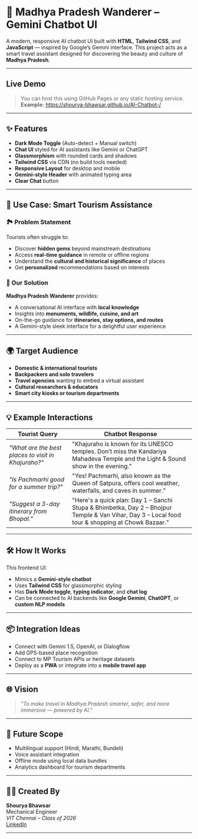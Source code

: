 # 🌄 Madhya Pradesh Wanderer – Gemini Chatbot UI

A modern, responsive AI chatbot UI built with **HTML**, **Tailwind CSS**, and **JavaScript** — inspired by Google’s Gemini interface. This project acts as a smart travel assistant designed for discovering the beauty and culture of **Madhya Pradesh**.

---

## Live Demo

> You can host this using GitHub Pages or any static hosting service.  
> **Example:** https://shourya-bhawsar.github.io/AI-Chatbot-/

---

## ✨ Features

- **Dark Mode Toggle** (Auto-detect + Manual switch)
- **Chat UI** styled for AI assistants like Gemini or ChatGPT
- **Glassmorphism** with rounded cards and shadows
- **Tailwind CSS** via CDN (no build tools needed)
- **Responsive Layout** for desktop and mobile
- **Gemini-style Header** with animated typing area
- **Clear Chat** button
---

## 🎯 Use Case: Smart Tourism Assistance

### 🏞️ Problem Statement

Tourists often struggle to:
- Discover **hidden gems** beyond mainstream destinations
- Access **real-time guidance** in remote or offline regions
- Understand the **cultural and historical significance** of places
- Get **personalized** recommendations based on interests

### 🧠 Our Solution

**Madhya Pradesh Wanderer** provides:
- A conversational AI interface with **local knowledge**
- Insights into **monuments, wildlife, cuisine, and art**
- On-the-go guidance for **itineraries, stay options, and routes**
- A Gemini-style sleek interface for a delightful user experience

---

## 🌍 Target Audience

- **Domestic & international tourists**
- **Backpackers and solo travelers**
- **Travel agencies** wanting to embed a virtual assistant
- **Cultural researchers & educators**
- **Smart city kiosks or tourism departments**

---

## 💡 Example Interactions

| Tourist Query | Chatbot Response |
|---------------|------------------|
| *"What are the best places to visit in Khajuraho?"* | "Khajuraho is known for its UNESCO temples. Don’t miss the Kandariya Mahadeva Temple and the Light & Sound show in the evening." |
| *"Is Pachmarhi good for a summer trip?"* | "Yes! Pachmarhi, also known as the Queen of Satpura, offers cool weather, waterfalls, and caves in summer." |
| *"Suggest a 3-day itinerary from Bhopal."* | "Here's a quick plan: Day 1 – Sanchi Stupa & Bhimbetka, Day 2 – Bhojpur Temple & Van Vihar, Day 3 – Local food tour & shopping at Chowk Bazaar." |

---

## 🛠️ How It Works

This frontend UI:
- Mimics a **Gemini-style chatbot**
- Uses **Tailwind CSS** for glassmorphic styling
- Has **Dark Mode toggle**, **typing indicator**, and **chat log**
- Can be connected to AI backends like **Google Gemini**, **ChatGPT**, or **custom NLP models**

---

## 📦 Integration Ideas

- Connect with Gemini 1.5, OpenAI, or Dialogflow
- Add GPS-based place recognition
- Connect to MP Tourism APIs or heritage datasets
- Deploy as a **PWA** or integrate into a **mobile travel app**

---

## 🌐 Vision

> *"To make travel in Madhya Pradesh smarter, safer, and more immersive — powered by AI."*

---

## 🔮 Future Scope

- Multilingual support (Hindi, Marathi, Bundeli)
- Voice assistant integration
- Offline mode using local data bundles
- Analytics dashboard for tourism departments

---

## 👨‍💻 Created By

**Shourya Bhawsar**  
Mechanical Engineer  
*VIT Chennai – Class of 2026*  
[LinkedIn](https://linkedin.com/in/shourya-bhawsar)

---


